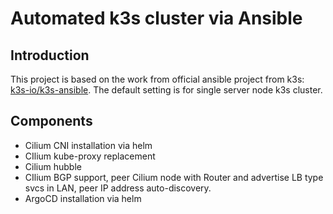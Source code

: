 # Automated k3s cluster via Ansible

## Introduction

This project is based on the work from official ansible project from k3s: [k3s-io/k3s-ansible](https://github.com/k3s-io/k3s-ansible). The default setting is for single server node k3s cluster.

## Components
- Cilium CNI installation via helm
- CIlium kube-proxy replacement
- Cilium hubble
- CIlium BGP support, peer Cilium node with Router and advertise LB type svcs in LAN, peer IP address auto-discovery.
- ArgoCD installation via helm

